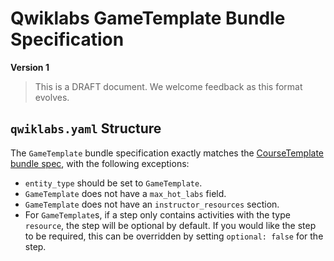 # Qwiklabs GameTemplate Bundle Specification

**Version 1**

> This is a DRAFT document. We welcome feedback as this format evolves.

## `qwiklabs.yaml` Structure

The `GameTemplate` bundle specification exactly matches the
[CourseTemplate bundle spec](./course-template-bundle-spec.md), with the
following exceptions:

*   `entity_type` should be set to `GameTemplate`.
*   `GameTemplate` does not have a `max_hot_labs` field.
*   `GameTemplate` does not have an `instructor_resources` section.
*   For `GameTemplate`s, if a step only contains activities with the type `resource`, the step will be optional by default. If you would like the step to be required, this can be overridden by setting `optional: false` for the step.
